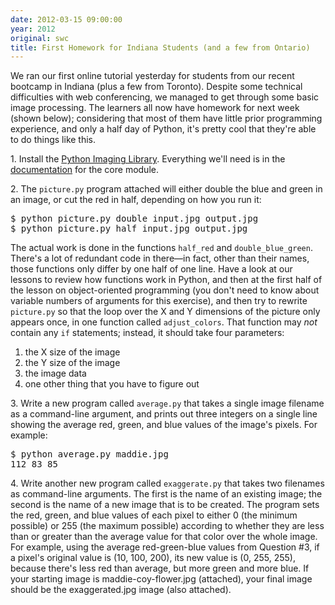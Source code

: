 ```yaml
---
date: 2012-03-15 09:00:00
year: 2012
original: swc
title: First Homework for Indiana Students (and a few from Ontario)
---
```

<p>We ran our first online tutorial yesterday for students from our recent bootcamp in Indiana (plus a few from Toronto). Despite some technical difficulties with web conferencing, we managed to get through some basic image processing. The learners all now have homework for next week (shown below); considering that most of them have little prior programming experience, and only a half day of Python, it's pretty cool that they're able to do things like this.</p>
<p>1. Install the <a href="http://www.pythonware.com/products/pil/">Python Imaging Library</a>. Everything we'll need is in the <a href="http://www.pythonware.com/library/pil/handbook/image.htm">documentation</a> for the core module.</p>
<p>2. The <code>picture.py</code> program attached will either double the blue and green in an image, or cut the red in half, depending on how you run it:</p>
<pre>$ python picture.py double input.jpg output.jpg
$ python picture.py half input.jpg output.jpg</pre>
<p>The actual work is done in the functions <code>half_red</code> and <code>double_blue_green</code>. There's a lot of redundant code in there&mdash;in fact, other than their names, those functions only differ by one half of one line. Have a look at our lessons to review how functions work in Python, and then at the first half of the lesson on object-oriented programming (you don't need to know about variable numbers of arguments for this exercise), and then try to rewrite <code>picture.py</code> so that the loop over the X and Y dimensions of the picture only appears once, in one function called <code>adjust_colors</code>. That function may <em>not</em> contain any <code>if</code> statements; instead, it should take four parameters:</p>
<ol>
<li>the X size of the image</li>
<li>the Y size of the image</li>
<li>the image data</li>
<li>one other thing that you have to figure out</li>
</ol>
<p>3. Write a new program called <code>average.py</code> that takes a single image filename as a command-line argument, and prints out three integers on a single line showing the average red, green, and blue values of the image's pixels. For example:</p>
<pre>$ python average.py maddie.jpg
112 83 85</pre>
<p>4. Write another new program called <code>exaggerate.py</code> that takes two filenames as command-line arguments. The first is the name of an existing image; the second is the name of a new image that is to be created. The program sets the red, green, and blue values of each pixel to either 0 (the minimum possible) or 255 (the maximum possible) according to whether they are less than or greater than the average value for that color over the whole image. For example, using the average red-green-blue values from Question #3, if a pixel's original value is (10, 100, 200), its new value is (0, 255, 255), because there's less red than average, but more green and more blue. If your starting image is maddie-coy-flower.jpg (attached), your final image should be the exaggerated.jpg image (also attached).</p>
